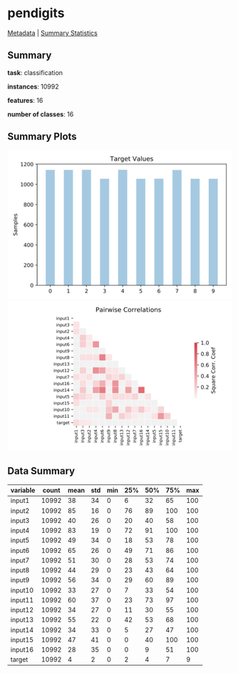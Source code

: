 # pendigits

[Metadata](metadata.yaml) | [Summary Statistics](summary_stats.csv)

## Summary

**task**: classification

**instances**: 10992

**features**: 16

**number of classes**: 16

## Summary Plots

![Labels](label.svg)
![Corr](corr.svg)

## Data Summary

|	variable	|	count	|	mean	|	std	|	min	|	25%	|	50%	|	75%	|	max|
| --- | --- | --- | --- | --- | --- | --- | --- | --- |
|	input1	|	10992	|	38	|	34	|	0	|	6	|	32	|	65	|	100
|	input2	|	10992	|	85	|	16	|	0	|	76	|	89	|	100	|	100
|	input3	|	10992	|	40	|	26	|	0	|	20	|	40	|	58	|	100
|	input4	|	10992	|	83	|	19	|	0	|	72	|	91	|	100	|	100
|	input5	|	10992	|	49	|	34	|	0	|	18	|	53	|	78	|	100
|	input6	|	10992	|	65	|	26	|	0	|	49	|	71	|	86	|	100
|	input7	|	10992	|	51	|	30	|	0	|	28	|	53	|	74	|	100
|	input8	|	10992	|	44	|	29	|	0	|	23	|	43	|	64	|	100
|	input9	|	10992	|	56	|	34	|	0	|	29	|	60	|	89	|	100
|	input10	|	10992	|	33	|	27	|	0	|	7	|	33	|	54	|	100
|	input11	|	10992	|	60	|	37	|	0	|	23	|	73	|	97	|	100
|	input12	|	10992	|	34	|	27	|	0	|	11	|	30	|	55	|	100
|	input13	|	10992	|	55	|	22	|	0	|	42	|	53	|	68	|	100
|	input14	|	10992	|	34	|	33	|	0	|	5	|	27	|	47	|	100
|	input15	|	10992	|	47	|	41	|	0	|	0	|	40	|	100	|	100
|	input16	|	10992	|	28	|	35	|	0	|	0	|	9	|	51	|	100
|	target	|	10992	|	4	|	2	|	0	|	2	|	4	|	7	|	9
